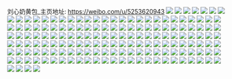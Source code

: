 刘心奶黄包_主页地址: https://weibo.com/u/5253620943 
![](https://wx4.sinaimg.cn/mw2000/005JxENFly1h8ynjujokoj316o1kxe2v.jpg) 
![](https://wx4.sinaimg.cn/mw2000/005JxENFly1h8ynjvcz1tj316o1kxayu.jpg) 
![](https://wx4.sinaimg.cn/mw2000/005JxENFly1h8ynjomn8mj316o1kxqrn.jpg) 
![](https://wx4.sinaimg.cn/mw2000/005JxENFly1h8ynjx6yg3j31kx16ohd6.jpg) 
![](https://wx4.sinaimg.cn/mw2000/005JxENFly1h8ynjwfk7qj316o1kxnmn.jpg) 
![](https://wx4.sinaimg.cn/mw2000/005JxENFly1h8ynjtwcrqj316o1kxx50.jpg) 
![](https://wx4.sinaimg.cn/mw2000/005JxENFly1h8ynjr0qzjj31kx16ox4r.jpg) 
![](https://wx4.sinaimg.cn/mw2000/005JxENFly1h8ynjsh1b6j31kx16o1kx.jpg) 
![](https://wx4.sinaimg.cn/mw2000/005JxENFly1h8ynjru8c8j31kx16o1kx.jpg) 
![](https://wx4.sinaimg.cn/mw2000/005JxENFly1h8ynjt6lvlj316o1kxqq8.jpg) 
![](https://wx4.sinaimg.cn/mw2000/005JxENFly1h58hvpqhz8j30u0140ah2.jpg) 
![](https://wx4.sinaimg.cn/mw2000/005JxENFly1h58hvqaxajj30u0140agw.jpg) 
![](https://wx4.sinaimg.cn/mw2000/005JxENFly1h58hvoott7j30u01407b7.jpg) 
![](https://wx4.sinaimg.cn/mw2000/005JxENFly1h58hvwmpmwj30u0140ah4.jpg) 
![](https://wx4.sinaimg.cn/mw2000/005JxENFly1h58hvr674pj30u0140jvc.jpg) 
![](https://wx4.sinaimg.cn/mw2000/005JxENFly1h58hvxxmhaj30p111kdmr.jpg) 
![](https://wx4.sinaimg.cn/mw2000/005JxENFly1h58hvroxfgj30u01400zh.jpg) 
![](https://wx4.sinaimg.cn/mw2000/005JxENFly1h58hvsypy0j30u01407f8.jpg) 
![](https://wx4.sinaimg.cn/mw2000/005JxENFly1h58hvtm4p2j30u01487bu.jpg) 
![](https://wx4.sinaimg.cn/mw2000/005JxENFly1h58hvuod41j30u0140qbl.jpg) 
![](https://wx4.sinaimg.cn/mw2000/005JxENFly1h58hvvov8wj30u0140113.jpg) 
![](https://wx4.sinaimg.cn/mw2000/005JxENFly1h58hvw3hxpj30u0140wl6.jpg) 
![](https://wx4.sinaimg.cn/mw2000/005JxENFly1h58hvxc3t7j30u0148dq0.jpg) 
![](https://wx4.sinaimg.cn/mw2000/005JxENFly1h58hvyniayj30u0140wok.jpg) 
![](https://wx4.sinaimg.cn/mw2000/005JxENFly1h58hvzd2trj30u01407eh.jpg) 
![](https://wx4.sinaimg.cn/mw2000/005JxENFly1h4wwp2nxdxj316o1kxe7k.jpg) 
![](https://wx4.sinaimg.cn/mw2000/005JxENFly1h4wwp3i65nj32c0340x6p.jpg) 
![](https://wx4.sinaimg.cn/mw2000/005JxENFly1h4wwp62sqrj32c0340u0y.jpg) 
![](https://wx4.sinaimg.cn/mw2000/005JxENFly1h4wwp466jnj31iv2154qp.jpg) 
![](https://wx4.sinaimg.cn/mw2000/005JxENFly1h4wwp4oelwj312c1eb4e8.jpg) 
![](https://wx4.sinaimg.cn/mw2000/005JxENFly1h4wwp15dzkj30vv16hk1l.jpg) 
![](https://wx4.sinaimg.cn/mw2000/005JxENFly1h3unewk65dj32c0340hdv.jpg) 
![](https://wx4.sinaimg.cn/mw2000/005JxENFly1h3unevkau8j32c03404qr.jpg) 
![](https://wx4.sinaimg.cn/mw2000/005JxENFly1h3uneu8zl4j322r2rou0y.jpg) 
![](https://wx4.sinaimg.cn/mw2000/005JxENFly1h3unexzaz2j321k2q2u0y.jpg) 
![](https://wx4.sinaimg.cn/mw2000/005JxENFly1h3lvyolgeoj32aq33znpd.jpg) 
![](https://wx4.sinaimg.cn/mw2000/005JxENFly1h3lvypgwzvj32c0341x6p.jpg) 
![](https://wx4.sinaimg.cn/mw2000/005JxENFly1h3lvyqca9tj32aa340b2a.jpg) 
![](https://wx4.sinaimg.cn/mw2000/005JxENFly1h3lvyrvqyuj322y2ry1kz.jpg) 
![](https://wx4.sinaimg.cn/mw2000/005JxENFly1h3lvyt9vlrj32c0340e84.jpg) 
![](https://wx4.sinaimg.cn/mw2000/005JxENFly1h3lvyud7dfj30xc3n14qq.jpg) 
![](https://wx4.sinaimg.cn/mw2000/005JxENFly1h0nqokvwbrj31ko2ng1ky.jpg) 
![](https://wx4.sinaimg.cn/mw2000/005JxENFly1h0nqon1z3fj31ml23rb29.jpg) 
![](https://wx4.sinaimg.cn/mw2000/005JxENFly1h0nqoiw0e4j33402c0u0z.jpg) 
![](https://wx4.sinaimg.cn/mw2000/005JxENFly1h0nqom7o3xj33402c0npf.jpg) 
![](https://wx4.sinaimg.cn/mw2000/005JxENFly1gxbcqsw3flj30u0140q9u.jpg) 
![](https://wx4.sinaimg.cn/mw2000/005JxENFly1gxbcquk0oij30u80u0af8.jpg) 
![](https://wx4.sinaimg.cn/mw2000/005JxENFly1gxbcqtuzypj30u0140jy7.jpg) 
![](https://wx4.sinaimg.cn/mw2000/005JxENFly1gxbcr2m31lj30u0140ahd.jpg) 
![](https://wx4.sinaimg.cn/mw2000/005JxENFly1gxbcr1grx8j30u0140ahq.jpg) 
![](https://wx4.sinaimg.cn/mw2000/005JxENFly1gxbcr3lk7gj30u0140n33.jpg) 
![](https://wx4.sinaimg.cn/mw2000/005JxENFly1gxbcr07xdoj30u0140dpg.jpg) 
![](https://wx4.sinaimg.cn/mw2000/005JxENFly1gxbcqrn1c8j30wb0u0n4i.jpg) 
![](https://wx4.sinaimg.cn/mw2000/005JxENFly1gxbcqyi5iyj30u0140480.jpg) 
![](https://wx4.sinaimg.cn/mw2000/005JxENFly1gxbcqv15xtj30u019pjw2.jpg) 
![](https://wx4.sinaimg.cn/mw2000/005JxENFly1gxbcqs9jvoj30u0163td5.jpg) 
![](https://wx4.sinaimg.cn/mw2000/005JxENFly1gxbcqvzst9j30u0140n1k.jpg) 
![](https://wx4.sinaimg.cn/mw2000/005JxENFly1gxbcqx07z0j30u013zte3.jpg) 
![](https://wx4.sinaimg.cn/mw2000/005JxENFly1gvrua4m0caj30u0140guw.jpg) 
![](https://wx4.sinaimg.cn/mw2000/005JxENFly1gvru9w6n29j30u0140n6h.jpg) 
![](https://wx4.sinaimg.cn/mw2000/005JxENFly1gvrua2b1uej30u0140n6o.jpg) 
![](https://wx4.sinaimg.cn/mw2000/005JxENFly1gvrua74lq3j30u0140125.jpg) 
![](https://wx4.sinaimg.cn/mw2000/005JxENFly1gvrua9idfdj30u0140n7p.jpg) 
![](https://wx4.sinaimg.cn/mw2000/005JxENFly1gvruacq1ulj30u012i7ch.jpg) 
![](https://wx4.sinaimg.cn/mw2000/005JxENFly1guof54m81nj60n014mqat02.jpg) 
![](https://wx4.sinaimg.cn/mw2000/005JxENFly1guof55c7qzj60n014w46502.jpg) 
![](https://wx4.sinaimg.cn/mw2000/005JxENFly1guof545rqbj60n014t7ec02.jpg) 
![](https://wx4.sinaimg.cn/mw2000/005JxENFly1guof53pcovj60n014ddnn02.jpg) 
![](https://wx4.sinaimg.cn/mw2000/005JxENFly1guof53beduj60n014zqao02.jpg) 
![](https://wx4.sinaimg.cn/mw2000/005JxENFly1guof55wbsbj60n014tn5n02.jpg) 
![](https://wx4.sinaimg.cn/mw2000/005JxENFly1gqrw9183pzj32c0340e82.jpg) 
![](https://wx4.sinaimg.cn/mw2000/005JxENFly1gqrw909z6nj329a33z1kz.jpg) 
![](https://wx4.sinaimg.cn/mw2000/005JxENFly1gqrw8z0e6bj32c03401kz.jpg) 
![](https://wx4.sinaimg.cn/mw2000/005JxENFly1gqrw93wgh3j32c0340kjn.jpg) 
![](https://wx4.sinaimg.cn/mw2000/005JxENFly1gqblcbhoaxj324s33bnpe.jpg) 
![](https://wx4.sinaimg.cn/mw2000/005JxENFly1gqblcclzsnj32c0316u0x.jpg) 
![](https://wx4.sinaimg.cn/mw2000/005JxENFly1gqblcdf2vcj31sk2oukfq.jpg) 
![](https://wx4.sinaimg.cn/mw2000/005JxENFly1gq5vrbclxcj32c0340x6q.jpg) 
![](https://wx4.sinaimg.cn/mw2000/005JxENFly1gq5vrcjzw1j32c03401kz.jpg) 
![](https://wx4.sinaimg.cn/mw2000/005JxENFly1gq5vr76cnrj32c03404qt.jpg) 
![](https://wx4.sinaimg.cn/mw2000/005JxENFly1gq5vrdcfiyj322o33zhdt.jpg) 
![](https://wx4.sinaimg.cn/mw2000/005JxENFly1gq5vre24ctj31h11yphdt.jpg) 
![](https://wx4.sinaimg.cn/mw2000/005JxENFly1gq5vrfk7coj32c0340b2d.jpg) 
![](https://wx4.sinaimg.cn/mw2000/005JxENFly1gq5vr8bf3jj320e2g6e82.jpg) 
![](https://wx4.sinaimg.cn/mw2000/005JxENFly1gq5vra3kw0j32c0340kjl.jpg) 
![](https://wx4.sinaimg.cn/mw2000/005JxENFly1gq5vr9el3lj31ml262hdu.jpg) 
![](https://wx4.sinaimg.cn/mw2000/005JxENFly1gq5vrgw0rwj32c0340b2b.jpg) 
![](https://wx4.sinaimg.cn/mw2000/005JxENFly1gq5vri4d7aj32c03407wj.jpg) 
![](https://wx4.sinaimg.cn/mw2000/005JxENFly1gnst51qoiuj30u10u0jzq.jpg) 
![](https://wx4.sinaimg.cn/mw2000/005JxENFly1gnst52j95rj30u00u00ye.jpg) 
![](https://wx4.sinaimg.cn/mw2000/005JxENFly1gnst50bhmwj30u019cakd.jpg) 
![](https://wx4.sinaimg.cn/mw2000/005JxENFly1gmwxyv7a13j3255330x6p.jpg) 
![](https://wx4.sinaimg.cn/mw2000/005JxENFly1gmwxytujwjj31zr2zrb2a.jpg) 
![](https://wx4.sinaimg.cn/mw2000/005JxENFly1gkhryz4gqnj32c02c0hdu.jpg) 
![](https://wx4.sinaimg.cn/mw2000/005JxENFly1gkhrz2x5v0j32c02c0u0y.jpg) 
![](https://wx4.sinaimg.cn/mw2000/005JxENFly1gkhrz1xpmfj32c02c0kjm.jpg) 
![](https://wx4.sinaimg.cn/mw2000/005JxENFly1gkhryvvantj32c03404qs.jpg) 
![](https://wx4.sinaimg.cn/mw2000/005JxENFly1gkhryqwbozj327d30q7wi.jpg) 
![](https://wx4.sinaimg.cn/mw2000/005JxENFly1gkhryxovirj32c03401l0.jpg) 
![](https://wx4.sinaimg.cn/mw2000/005JxENFly1gkhryu8as6j325l2vgkjn.jpg) 
![](https://wx4.sinaimg.cn/mw2000/005JxENFly1gkhrysd8ctj32c031ee84.jpg) 
![](https://wx4.sinaimg.cn/mw2000/005JxENFly1gkhs086xwyj33402c0kjn.jpg) 
![](https://wx4.sinaimg.cn/mw2000/005JxENFly1gkhs0955gfj31jt1jshdt.jpg) 
![](https://wx4.sinaimg.cn/mw2000/005JxENFly1gjixn7n2qij314m1kwqb9.jpg) 
![](https://wx4.sinaimg.cn/mw2000/005JxENFly1gjixnp3fhgj31qh26i1kx.jpg) 
![](https://wx4.sinaimg.cn/mw2000/005JxENFly1gjixn9kbdpj316w1kwqm3.jpg) 
![](https://wx4.sinaimg.cn/mw2000/005JxENFly1gjixn949p1j30n01dsx6q.jpg) 
![](https://wx4.sinaimg.cn/mw2000/005JxENFly1gjixn7yxwmj31481kwwtj.jpg) 
![](https://wx4.sinaimg.cn/mw2000/005JxENFly1gjixnajmqij315p1kw4i8.jpg) 
![](https://wx4.sinaimg.cn/mw2000/005JxENFly1gjixnc02srj316o1kwakm.jpg) 
![](https://wx4.sinaimg.cn/mw2000/005JxENFly1gjixnceyahj316o1kwqea.jpg) 
![](https://wx4.sinaimg.cn/mw2000/005JxENFly1gjixnpnqgqj31at1kwdp0.jpg) 
![](https://wx4.sinaimg.cn/mw2000/005JxENFly1gj59fimpdwj30u0140agb.jpg) 
![](https://wx4.sinaimg.cn/mw2000/005JxENFly1gj59fhwzwoj30u0142108.jpg) 
![](https://wx4.sinaimg.cn/mw2000/005JxENFly1gj59fk3yt6j30u014pn4x.jpg) 
![](https://wx4.sinaimg.cn/mw2000/005JxENFly1gj59fnkc3jj30u01407a9.jpg) 
![](https://wx4.sinaimg.cn/mw2000/005JxENFly1gj59fprcrtj31400u0qee.jpg) 
![](https://wx4.sinaimg.cn/mw2000/005JxENFly1gj59fmbivqj30u0140jx1.jpg) 
![](https://wx4.sinaimg.cn/mw2000/005JxENFly1gj59jf018tj30u0140wqs.jpg) 
![](https://wx4.sinaimg.cn/mw2000/005JxENFly1gj59j5jxl4j30u0140alv.jpg) 
![](https://wx4.sinaimg.cn/mw2000/005JxENFly1gj59jgnuvyj30u01400zs.jpg) 
![](https://wx4.sinaimg.cn/mw2000/005JxENFly1gj59j7yc5ij31400u0n8r.jpg) 
![](https://wx4.sinaimg.cn/mw2000/005JxENFly1gj59ja22w1j31400u0gxh.jpg) 
![](https://wx4.sinaimg.cn/mw2000/005JxENFly1gj59jcp9erj31400u07hi.jpg) 
![](https://wx4.sinaimg.cn/mw2000/005JxENFly1gixl7cuogpj31m11m1b29.jpg) 
![](https://wx4.sinaimg.cn/mw2000/005JxENFly1gixl77raqlj315p15p1kx.jpg) 
![](https://wx4.sinaimg.cn/mw2000/005JxENFly1gixl8z2k7xj31v41v4kjl.jpg) 
![](https://wx4.sinaimg.cn/mw2000/005JxENFgy1gi3fy5tmkdj32c0340kjn.jpg) 
![](https://wx4.sinaimg.cn/mw2000/005JxENFgy1gi3fx81m6mj32c0340kjo.jpg) 
![](https://wx4.sinaimg.cn/mw2000/005JxENFgy1gi3fxngbigj32c03407wl.jpg) 
![](https://wx4.sinaimg.cn/mw2000/005JxENFgy1gi3fylma1bj32c03401kx.jpg) 
![](https://wx4.sinaimg.cn/mw2000/005JxENFgy1gi3fxrk08oj32c02c0hdu.jpg) 
![](https://wx4.sinaimg.cn/mw2000/005JxENFgy1gi3fxpu2b3j32c0340b2a.jpg) 
![](https://wx4.sinaimg.cn/mw2000/005JxENFgy1gi3fxiq69cj32c0340kjn.jpg) 
![](https://wx4.sinaimg.cn/mw2000/005JxENFgy1gi3fxghcwjj32c03401l0.jpg) 
![](https://wx4.sinaimg.cn/mw2000/005JxENFgy1gi3fxl0c78j32c0340u0x.jpg) 
![](https://wx4.sinaimg.cn/mw2000/005JxENFgy1gi3fxokwmpj32c0340npd.jpg) 
![](https://wx4.sinaimg.cn/mw2000/005JxENFgy1gi3fy6vvwtj32c0340qv5.jpg) 
![](https://wx4.sinaimg.cn/mw2000/005JxENFgy1gi3fy84rolj32c0340npd.jpg) 
![](https://wx4.sinaimg.cn/mw2000/005JxENFgy1ghvgalc8iaj32801kxnpe.jpg) 
![](https://wx4.sinaimg.cn/mw2000/005JxENFgy1ghvganpyjyj32801o0x6q.jpg) 
![](https://wx4.sinaimg.cn/mw2000/005JxENFgy1ghvgaowmq9j32801o0qv5.jpg) 
![](https://wx4.sinaimg.cn/mw2000/005JxENFgy1ghvgalxqjhj30z90z94ed.jpg) 
![](https://wx4.sinaimg.cn/mw2000/005JxENFgy1ggnl5y8g7vj32c0340hdt.jpg) 
![](https://wx4.sinaimg.cn/mw2000/005JxENFgy1ggnl5vapr7j32c02c0qv5.jpg) 
![](https://wx4.sinaimg.cn/mw2000/005JxENFgy1ggnl628lp4j32c0340e83.jpg) 
![](https://wx4.sinaimg.cn/mw2000/005JxENFgy1ggnl5rnhc1j32c02c0e82.jpg) 
![](https://wx4.sinaimg.cn/mw2000/005JxENFgy1ggnl648o1kj30sn10bauz.jpg) 
![](https://wx4.sinaimg.cn/mw2000/005JxENFgy1ggnl5slf8zj32c02c01kx.jpg) 
![](https://wx4.sinaimg.cn/mw2000/005JxENFgy1ggnl60jcidj31o01o04qq.jpg) 
![](https://wx4.sinaimg.cn/mw2000/005JxENFgy1ggnl5zbjb6j31lq1k7x6p.jpg) 
![](https://wx4.sinaimg.cn/mw2000/005JxENFgy1ggnl63iaesj31o01o0e82.jpg) 
![](https://wx4.sinaimg.cn/mw2000/005JxENFgy1ggnl5x5lq1j32c03404qs.jpg) 
![](https://wx4.sinaimg.cn/mw2000/005JxENFgy1ggnl5tmhchj32c02c04qp.jpg) 
![](https://wx4.sinaimg.cn/mw2000/005JxENFgy1gghft6u3rlj33402c0kjp.jpg) 
![](https://wx4.sinaimg.cn/mw2000/005JxENFgy1gghft2gu6ej33402c0kjp.jpg) 
![](https://wx4.sinaimg.cn/mw2000/005JxENFgy1gghft4t5utj33402c0nph.jpg) 
![](https://wx4.sinaimg.cn/mw2000/005JxENFgy1gdy9jpw5fjj32c02c0npe.jpg) 
![](https://wx4.sinaimg.cn/mw2000/005JxENFgy1gdy9js1p26j32c02c0u0x.jpg) 
![](https://wx4.sinaimg.cn/mw2000/005JxENFgy1gcypltxuxaj31o01o0u0x.jpg) 
![](https://wx4.sinaimg.cn/mw2000/005JxENFgy1gcyplsy45oj31o01o0qv5.jpg) 
